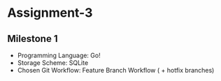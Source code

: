# Assignment-3

## Milestone 1
* Programming Language: Go!
* Storage Scheme: SQLite
* Chosen Git Workflow: Feature Branch Workflow ( + hotfix branches)
